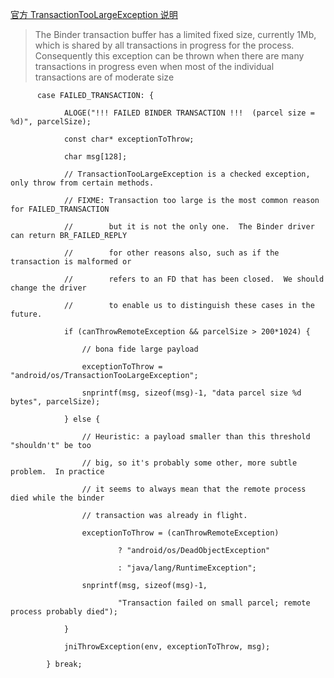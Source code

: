 
[官方 TransactionTooLargeException 说明](https://developer.android.com/reference/kotlin/android/os/TransactionTooLargeException.html?hl=zh-cn)

> The Binder transaction buffer has a limited fixed size, currently 1Mb, which is shared by all transactions in progress for the process. Consequently this exception can be thrown when there are many transactions in progress even when most of the individual transactions are of moderate size


```
      case FAILED_TRANSACTION: {

            ALOGE("!!! FAILED BINDER TRANSACTION !!!  (parcel size = %d)", parcelSize);

            const char* exceptionToThrow;

            char msg[128];

            // TransactionTooLargeException is a checked exception, only throw from certain methods.

            // FIXME: Transaction too large is the most common reason for FAILED_TRANSACTION

            //        but it is not the only one.  The Binder driver can return BR_FAILED_REPLY

            //        for other reasons also, such as if the transaction is malformed or

            //        refers to an FD that has been closed.  We should change the driver

            //        to enable us to distinguish these cases in the future.

            if (canThrowRemoteException && parcelSize > 200*1024) {

                // bona fide large payload

                exceptionToThrow = "android/os/TransactionTooLargeException";

                snprintf(msg, sizeof(msg)-1, "data parcel size %d bytes", parcelSize);

            } else {

                // Heuristic: a payload smaller than this threshold "shouldn't" be too

                // big, so it's probably some other, more subtle problem.  In practice

                // it seems to always mean that the remote process died while the binder

                // transaction was already in flight.

                exceptionToThrow = (canThrowRemoteException)

                        ? "android/os/DeadObjectException"

                        : "java/lang/RuntimeException";

                snprintf(msg, sizeof(msg)-1,

                        "Transaction failed on small parcel; remote process probably died");

            }

            jniThrowException(env, exceptionToThrow, msg);

        } break;
```